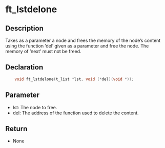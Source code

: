 # ft_lstdelone

## Description
Takes as a parameter a node and frees the memory of the node’s content using the function ’del’ given as a parameter and free the node. The memory of ’next’ must not be freed.

## Declaration 
```c
	void ft_lstdelone(t_list *lst, void (*del)(void *));
```

## Parameter 
- lst: The node to free. 
- del: The address of the function used to delete the content.

## Return 
- None